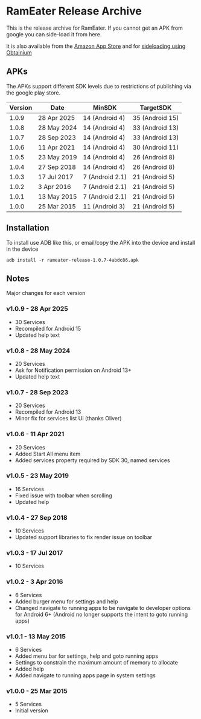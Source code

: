 # RamEater Release Archive
This is the release archive for RamEater. If you cannot get an APK from google you can side-load it from here. 

It is also available from the [Amazon App Store](https://www.amazon.com/Derek-Wilson-RamEater/dp/B0B1LBJYY1/) and for [sideloading using Obtainium](https://derekwilson.net/static/obtainium.html)

## APKs

The APKs support different SDK levels due to restrictions of publishing via the google play store.

| Version | Date        | MinSDK          | TargetSDK
| ------- | ----------- | --------------- | ---------------
| 1.0.9   | 28 Apr 2025 | 14 (Android 4)  | 35 (Android 15)
| 1.0.8   | 28 May 2024 | 14 (Android 4)  | 33 (Android 13)
| 1.0.7   | 28 Sep 2023 | 14 (Android 4)  | 33 (Android 13)
| 1.0.6   | 11 Apr 2021 | 14 (Android 4)  | 30 (Android 11)
| 1.0.5   | 23 May 2019 | 14 (Android 4)  | 26 (Android 8)
| 1.0.4   | 27 Sep 2018 | 14 (Android 4)  | 26 (Android 8)
| 1.0.3   | 17 Jul 2017 | 7 (Android 2.1) | 21 (Android 5)
| 1.0.2   | 3 Apr 2016  | 7 (Android 2.1) | 21 (Android 5)
| 1.0.1   | 13 May 2015 | 7 (Android 2.1) | 21 (Android 5)
| 1.0.0   | 25 Mar 2015 | 11 (Android 3)  | 21 (Android 5)

## Installation

To install use ADB like this, or email/copy the APK into the device and install in the device

```
adb install -r rameater-release-1.0.7-4abdc86.apk
```

## Notes

Major changes for each version

### v1.0.9 - 28 Apr 2025

- 30 Services
- Recompiled for Android 15
- Updated help text

### v1.0.8 - 28 May 2024

- 20 Services
- Ask for Notification permission on Android 13+
- Updated help text

### v1.0.7 - 28 Sep 2023

- 20 Services
- Recompiled for Android 13
- Minor fix for services list UI (thanks Oliver)

### v1.0.6 - 11 Apr 2021

- 20 Services
- Added Start All menu item
- Added services property required by SDK 30, named services

### v1.0.5 - 23 May 2019

- 16 Services
- Fixed issue with toolbar when scrolling
- Updated help

### v1.0.4 - 27 Sep 2018

- 10 Services
- Updated support libraries to fix render issue on toolbar

### v1.0.3 - 17 Jul 2017

- 10 Services

### v1.0.2 - 3 Apr 2016

- 6 Services
- Added burger menu for settings and help
- Changed navigate to running apps to be navigate to developer options for Android 6+ (Android no longer supports the intent to goto running apps)

### v1.0.1 - 13 May 2015

- 6 Services
- Added menu bar for settings, help and goto running apps
- Settings to constrain the maximum amount of memory to allocate
- Added help
- Added navigate to running apps page in system settings

### v1.0.0 - 25 Mar 2015

- 5 Services
- Initial version






